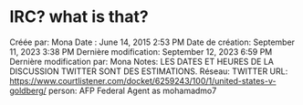 # IRC? what is that?

Créée par: Mona
Date : June 14, 2015 2:53 PM
Date de création: September 11, 2023 3:38 PM
Dernière modification: September 12, 2023 6:59 PM
Dernière modification par: Mona
Notes: LES DATES ET HEURES DE LA DISCUSSION TWITTER SONT DES ESTIMATIONS.
Réseau: TWITTER
URL: https://www.courtlistener.com/docket/6259243/100/1/united-states-v-goldberg/
person: AFP Federal Agent as mohamadmo7